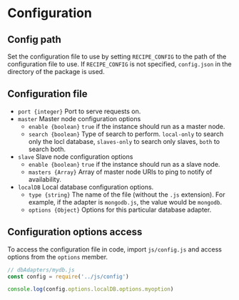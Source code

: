 # Configuration

## Config path
Set the configuration file to use by setting `RECIPE_CONFIG` to the path of the configuration file to use. If `RECIPE_CONFIG` is not specified, `config.json` in the directory of the package is used.

## Configuration file
* `port {integer}` Port to serve requests on.
* `master` Master node configuration options
    * `enable {boolean}` `true` if the instance should run as a master node.
    * `search {boolean}` Type of search to perform. `local-only` to search only the locl database, `slaves-only` to search only slaves, `both` to search both.
* `slave` Slave node configuration options
    * `enable {boolean}` `true` if the instance should run as a slave node.
    * `masters {Array}` Array of master node URIs to ping to notify of availability.
* `localDB` Local database configuration options.
    * `type {string}` The name of the file (without the `.js` extension). For example, if the adapter is `mongodb.js`, the value would be `mongodb`.
    * `options {Object}` Options for this particular database adapter.

## Configuration options access
To access the configuration file in code, import `js/config.js` and access options from the `options` member.

```javascript
// dbAdapters/mydb.js
const config = require('../js/config')

console.log(config.options.localDB.options.myoption)
```
